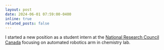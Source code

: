 ```yaml
---
layout: post
date: 2024-06-01 07:59:00-0400
inline: true
related_posts: false
---
```


I started a new position as a student intern at the [National Research Council Canada](https://nrc.canada.ca/en) focusing on automated robotics arm in chemistry lab. 